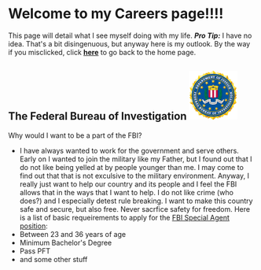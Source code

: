# **Welcome to my Careers page!!!!**
  This page will detail what I see myself doing with my life. **_Pro Tip:_** I have no idea. That's a bit disingenuous, but anyway here is my outlook.
 By the way if you misclicked, click [**here**](/README.md) to go back to the home page.
## The Federal Bureau of Investigation ![FBI Seal](/FBISeal.png)
 Why would I want to be a part of the FBI?
 * I have always wanted to work for the government and serve others. Early on I wanted to join the military like my Father, but I found out that I do not like being yelled at by people younger than me. I may come to find out that that is not exculsive to the military environment. Anyway, I really just want to help our country and its people and I feel the FBI allows that in the ways that I want to help. I do not like crime (who does?) and I especially detest rule breaking. I want to make this country safe and secure, but also free. Never sacrfice safety for freedom.
Here is a list of basic requeirements to apply for the [FBI Special Agent position](https://www.fbijobs.gov/career-paths/special-agents/eligibility): 
* Between 23 and 36 years of age
* Minimum Bachelor's Degree
* Pass PFT
* and some other stuff
